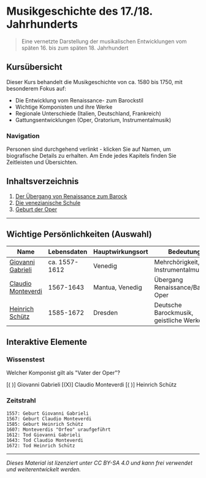 <!--
author: Ihr Name
email: ihre.email@uni.de
version: 1.0.0
language: de
narrator: Deutsch Female
comment: Musikgeschichte des 17./18. Jahrhunderts - Eine interaktive OER
link: https://cdn.jsdelivr.net/chartist.js/latest/chartist.min.css
script: https://cdn.jsdelivr.net/chartist.js/latest/chartist.min.js
-->

# Musikgeschichte des 17./18. Jahrhunderts

> Eine vernetzte Darstellung der musikalischen Entwicklungen vom späten 16. bis zum späten 18. Jahrhundert

## Kursübersicht

Dieser Kurs behandelt die Musikgeschichte von ca. 1580 bis 1750, mit besonderem Fokus auf:

- Die Entwicklung vom Renaissance- zum Barockstil
- Wichtige Komponisten und ihre Werke
- Regionale Unterschiede (Italien, Deutschland, Frankreich)
- Gattungsentwicklungen (Oper, Oratorium, Instrumentalmusik)

### Navigation

Personen sind durchgehend verlinkt - klicken Sie auf Namen, um biografische Details zu erhalten. Am Ende jedes Kapitels finden Sie Zeitleisten und Übersichten.

## Inhaltsverzeichnis

1. [Der Übergang von Renaissance zum Barock](kapitel/01_uebergang_renaissance_barock.md)
2. [Die venezianische Schule](kapitel/02_venezianische_schule.md)
3. [Geburt der Oper](kapitel/03_geburt_der_oper.md)

---

## Wichtige Persönlichkeiten (Auswahl)

| Name | Lebensdaten | Hauptwirkungsort | Bedeutung |
|------|-------------|------------------|-----------|
| [Giovanni Gabrieli](personen/gabrieli_giovanni.md) | ca. 1557-1612 | Venedig | Mehrchörigkeit, Instrumentalmusik |
| [Claudio Monteverdi](personen/monteverdi_claudio.md) | 1567-1643 | Mantua, Venedig | Übergang Renaissance/Barock, Oper |
| [Heinrich Schütz](personen/schuetz_heinrich.md) | 1585-1672 | Dresden | Deutsche Barockmusik, geistliche Werke |

## Interaktive Elemente

### Wissenstest
Welcher Komponist gilt als "Vater der Oper"?

[( )] Giovanni Gabrieli
[(X)] Claudio Monteverdi
[( )] Heinrich Schütz

### Zeitstrahl
```timeline
1557: Geburt Giovanni Gabrieli
1567: Geburt Claudio Monteverdi
1585: Geburt Heinrich Schütz
1607: Monteverdis "Orfeo" uraufgeführt
1612: Tod Giovanni Gabrieli
1643: Tod Claudio Monteverdi
1672: Tod Heinrich Schütz
```

---

*Dieses Material ist lizenziert unter CC BY-SA 4.0 und kann frei verwendet und weiterentwickelt werden.*
